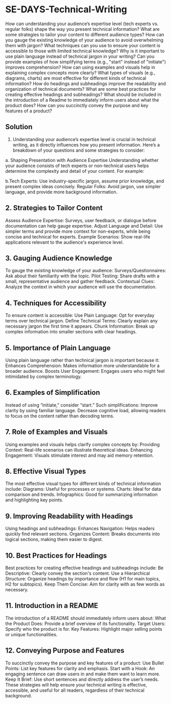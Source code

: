 # SE-DAYS-Technical-Writing

How can understanding your audience’s expertise level (tech experts vs. regular folks) shape the way you present technical information?
What are some strategies to tailor your content to different audience types?
How can you gauge the existing knowledge of your audience to avoid overwhelming them with jargon?
What techniques can you use to ensure your content is accessible to those with limited technical knowledge?
Why is it important to use plain language instead of technical jargon in your writing?
Can you provide examples of how simplifying terms (e.g., "start" instead of "initiate") improves comprehension?
How can using examples and visuals help in explaining complex concepts more clearly?
What types of visuals (e.g., diagrams, charts) are most effective for different kinds of technical information?
How do headings and subheadings improve the readability and organization of technical documents?
What are some best practices for creating effective headings and subheadings?
What should be included in the introduction of a Readme to immediately inform users about what the product does?
How can you succinctly convey the purpose and key features of a product?


## Solution
1. Understanding your audience’s expertise level is crucial in technical writing, as it directly influences how you present information. Here’s a breakdown of your questions and some strategies to consider:

a. Shaping Presentation with Audience Expertise
Understanding whether your audience consists of tech experts or non-technical users helps determine the complexity and detail of your content. For example:

b.Tech Experts: Use industry-specific jargon, assume prior knowledge, and present complex ideas concisely.
Regular Folks: Avoid jargon, use simpler language, and provide more background information.

## 2. Strategies to Tailor Content
Assess Audience Expertise: Surveys, user feedback, or dialogue before documentation can help gauge expertise.
Adjust Language and Detail: Use simpler terms and provide more context for non-experts, while being concise and technical for experts.
Example Scenarios: Show real-life applications relevant to the audience's experience level.

## 3. Gauging Audience Knowledge
To gauge the existing knowledge of your audience:
Surveys/Questionnaires: Ask about their familiarity with the topic.
Pilot Testing: Share drafts with a small, representative audience and gather feedback.
Contextual Clues: Analyze the context in which your audience will use the documentation.

## 4. Techniques for Accessibility
To ensure content is accessible:
Use Plain Language: Opt for everyday terms over technical jargon.
Define Technical Terms: Clearly explain any necessary jargon the first time it appears.
Chunk Information: Break up complex information into smaller sections with clear headings.

## 5. Importance of Plain Language
Using plain language rather than technical jargon is important because it:
Enhances Comprehension: Makes information more understandable for a broader audience.
Boosts User Engagement: Engages users who might feel intimidated by complex terminology.

## 6. Examples of Simplification
Instead of using “initiate,” consider “start.” Such simplifications:
Improve clarity by using familiar language.
Decrease cognitive load, allowing readers to focus on the content rather than decoding terms.

## 7. Role of Examples and Visuals
Using examples and visuals helps clarify complex concepts by:
Providing Context: Real-life scenarios can illustrate theoretical ideas.
Enhancing Engagement: Visuals stimulate interest and may aid memory retention.

## 8. Effective Visual Types
The most effective visual types for different kinds of technical information include:
Diagrams: Useful for processes or systems.
Charts: Ideal for data comparison and trends.
Infographics: Good for summarizing information and highlighting key points.

## 9. Improving Readability with Headings
Using headings and subheadings:
Enhances Navigation: Helps readers quickly find relevant sections.
Organizes Content: Breaks documents into logical sections, making them easier to digest.

## 10. Best Practices for Headings
Best practices for creating effective headings and subheadings include:
Be Descriptive: Clearly convey the section's content.
Use a Hierarchical Structure: Organize headings by importance and flow (H1 for main topics, H2 for subtopics).
Keep Them Concise: Aim for clarity with as few words as necessary.

## 11. Introduction in a README
The introduction of a README should immediately inform users about:
What the Product Does: Provide a brief overview of its functionality.
Target Users: Specify who the product is for.
Key Features: Highlight major selling points or unique functionalities.

## 12. Conveying Purpose and Features
To succinctly convey the purpose and key features of a product:
Use Bullet Points: List key features for clarity and emphasis.
Start with a Hook: An engaging sentence can draw users in and make them want to learn more.
Keep It Brief: Use short sentences and directly address the user’s needs.
These strategies will help ensure your technical writing is effective, accessible, and useful for all readers, regardless of their technical background. 
